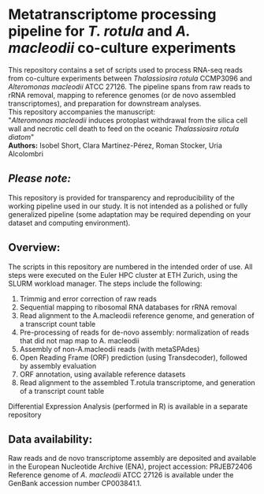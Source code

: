 # Metatranscriptome processing pipeline for _T. rotula_ and _A. macleodii_ co-culture experiments
This repository contains a set of scripts used to process RNA-seq reads from co-culture experiments between _Thalassiosira rotula_ CCMP3096 and _Alteromonas macleodii_ ATCC 27126. The pipeline spans from raw reads to rRNA removal, mapping to reference genomes (or de novo assembled transcriptomes), and preparation for downstream analyses.<br>
This repository accompanies the manuscript:<br>
"_Alteromonas macleodii_ induces protoplast withdrawal from the silica cell wall and necrotic cell death to feed on the oceanic _Thalassiosira rotula diatom_"<br>
**Authors:** Isobel Short, Clara Martínez-Pérez, Roman Stocker, Uria Alcolombri


## _Please note:_ 
This repository is provided for transparency and reproducibility of the working pipeline used in our study. It is not intended as a polished or fully generalized pipeline (some adaptation may be required depending on your dataset and computing environment). 

## Overview:
The scripts in this repository are numbered in the intended order of use. All steps were executed on the Euler HPC cluster at ETH Zurich, using the SLURM workload manager.
The steps include the following:
01. Trimmig and error correction of raw reads 
02. Sequential mapping to ribosomal RNA databases for rRNA removal 
03. Read alignment to the A.macleodii reference genome, and generation of a transcript count table 
04. Pre-processing of reads for de-novo assembly: normalization of reads that did not map map to A. macleodii 
05. Assembly of non-A.macleodii reads (with metaSPAdes)
06. Open Reading Frame (ORF) prediction (using Transdecoder), followed by assembly evaluation
07. ORF annotation, using available reference datasets 
08. Read alignment to the assembled T.rotula transcriptome, and generation of a transcript count table

Differential Expression Analysis (performed in R) is available in a separate repository

## Data availability:
Raw reads and de novo transcriptome assembly are deposited and available in the European Nucleotide Archive (ENA), project accession: PRJEB72406
Reference genome of _A. macleodii_ ATCC 27126 is available under the GenBank accession number CP003841.1.
